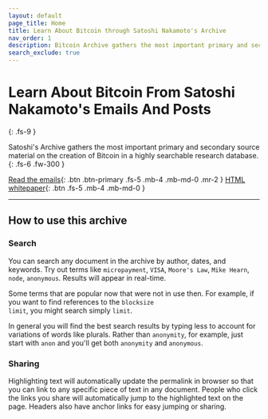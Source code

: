 ```yaml
---
layout: default
page_title: Home
title: Learn About Bitcoin through Satoshi Nakamoto's Archive
nav_order: 1
description: Bitcoin Archive gathers the most important primary and secondary source material on the creation of Bitcoin in a highly searchable research database
search_exclude: true
---
```


# Learn About Bitcoin From Satoshi Nakamoto's Emails And Posts 
{: .fs-9 }

Satoshi's Archive gathers the most important primary and secondary source material on the creation of Bitcoin in a highly searchable research database.
{: .fs-6 .fw-300 }

[Read the emails](/satoshi-archive/emails){: .btn .btn-primary .fs-5 .mb-4 .mb-md-0 .mr-2 } [HTML whitepaper](/satoshi-archive/whitepaper/){: .btn .fs-5 .mb-4 .mb-md-0 }

---

## How to use this archive

### Search

You can search any document in the archive by author, dates, and keywords. Try out terms like <code>micropayment</code>, <code>VISA</code>, <code>Moore's Law</code>, <code>Mike Hearn</code>, <code>node</code>, <code>anonymous</code>. Results will appear in real-time. 

Some terms that are popular now that were not in use then. For example, if you want to find references to the <code>blocksize limit</code>, you might search simply <code>limit</code>.

In general you will find the best search results by typing less to account for variations of words like plurals. Rather than <code>anonymity</code>, for example, just start with <code>anon</code> and you'll get both <code>anonymity</code> and <code>anonymous</code>.

### Sharing

Highlighting text will automatically update the permalink in browser so that you can link to any specific piece of text in any document. People who click the links you share will automatically jump to the highlighted text on the page. Headers also have anchor links for easy jumping or sharing.

